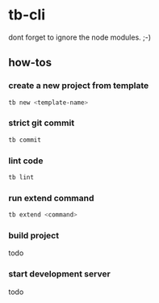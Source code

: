 # tb-cli

dont forget to ignore the node modules. ;-)

## how-tos

### create a new project from template

```bash
tb new <template-name>
```

### strict git commit

```bash
tb commit
```

### lint code

```bash
tb lint
```

### run extend command

```bash
tb extend <command>
```

### build project

todo

### start development server

todo
